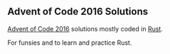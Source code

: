 ## Advent of Code 2016 Solutions ##

[Advent of Code 2016](https://adventofcode.com/2016/) solutions mostly coded in [Rust](https://rust-lang.org/).

For funsies and to learn and practice Rust.
